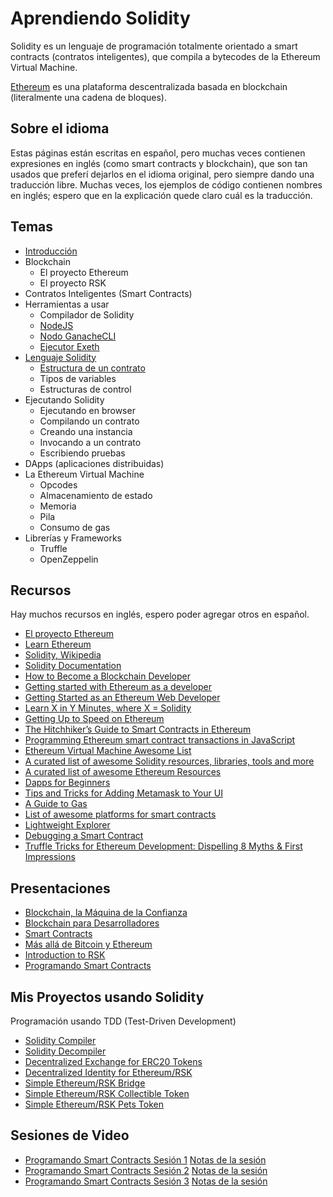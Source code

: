 # Aprendiendo Solidity

Solidity es un lenguaje de programación totalmente orientado a smart contracts (contratos inteligentes), que
compila a bytecodes de la Ethereum Virtual Machine.

[Ethereum](https://ethereum.org) es una plataforma descentralizada basada en blockchain (literalmente una cadena de
bloques).

## Sobre el idioma

Estas páginas están escritas en español, pero muchas veces contienen expresiones en inglés (como smart contracts y
blockchain), que son tan usados que preferí dejarlos en el idioma original, pero siempre dando una
traducción libre. Muchas veces, los ejemplos de código contienen nombres en inglés; espero que en
la explicación quede claro cuál es la traducción.

## Temas

- [Introducción](https://github.com/ajlopez/AprendiendoSolidity/blob/master/Introduction.md)
- Blockchain
    - El proyecto Ethereum
    - El proyecto RSK	
- Contratos Inteligentes (Smart Contracts)
- Herramientas a usar
	- Compilador de Solidity
	- [NodeJS](https://github.com/ajlopez/AprendiendoSolidity/blob/master/NodeJS.md)
	- [Nodo GanacheCLI](https://github.com/ajlopez/AprendiendoSolidity/blob/master/GanacheCLI.md)
	- [Ejecutor Exeth](https://github.com/ajlopez/AprendiendoSolidity/blob/master/Exeth.md)
- [Lenguaje Solidity](https://github.com/ajlopez/AprendiendoSolidity/blob/master/Solidity.md)
    - [Estructura de un contrato](https://github.com/ajlopez/AprendiendoSolidity/blob/master/ContractStructure.md)
    - Tipos de variables
    - Estructuras de control
- Ejecutando Solidity
    - Ejecutando en browser
    - Compilando un contrato
    - Creando una instancia
    - Invocando a un contrato
    - Escribiendo pruebas
- DApps (aplicaciones distribuidas)
- La Ethereum Virtual Machine
    - Opcodes
    - Almacenamiento de estado
    - Memoria
    - Pila
    - Consumo de gas
- Librerías y Frameworks
    - Truffle
    - OpenZeppelin

## Recursos

Hay muchos recursos en inglés, espero poder agregar otros en español.

- [El proyecto Ethereum](https://ethereum.org/)
- [Learn Ethereum](https://ethereum.network/learn)
- [Solidity, Wikipedia](https://en.wikipedia.org/wiki/Solidity)
- [Solidity Documentation](http://solidity.readthedocs.io/en/develop/)
- [How to Become a Blockchain Developer](https://medium.com/better-programming/how-to-become-a-blockchain-developer-7a6d643d1d4d)
- [Getting started with Ethereum as a developer](https://medium.com/bcgdv-engineering/getting-started-with-ethereum-as-a-developer-af20d78c49f)
- [Getting Started as an Ethereum Web Developer](https://hackernoon.com/getting-started-as-an-ethereum-web-developer-9a2a4ab47baf)
- [Learn X in Y Minutes, where X = Solidity](https://learnxinyminutes.com/docs/solidity/)
- [Getting Up to Speed on Ethereum](https://medium.com/@mattcondon/getting-up-to-speed-on-ethereum-63ed28821bbe)
- [The Hitchhiker’s Guide to Smart Contracts in Ethereum](https://blog.zeppelin.solutions/the-hitchhikers-guide-to-smart-contracts-in-ethereum-848f08001f05)
- [Programming Ethereum smart contract transactions in JavaScript](https://tokenmarket.net/blog/creating-ethereum-smart-contract-transactions-in-client-side-javascript/)
- [Ethereum Virtual Machine Awesome List](https://github.com/pirapira/awesome-ethereum-virtual-machine)
- [A curated list of awesome Solidity resources, libraries, tools and more](https://github.com/bkrem/awesome-solidity)
- [A curated list of awesome Ethereum Resources](http://awesome-ethereum.com/)
- [Dapps for Beginners](https://dappsforbeginners.wordpress.com)
- [Tips and Tricks for Adding Metamask to Your UI](https://hackernoon.com/tips-and-tricks-for-adding-metamask-to-your-ui-32728b437194)
- [A Guide to Gas](https://media.consensys.net/a-guide-to-gas-12b40d03605d)
- [List of awesome platforms for smart contracts](https://github.com/Overtorment/awesome-smart-contracts)
- [Lightweight Explorer](https://github.com/etherparty/explorer)
- [Debugging a Smart Contract](https://truffleframework.com/tutorials/debugging-a-smart-contract)
- [Truffle Tricks for Ethereum Development: Dispelling 8 Myths & First Impressions](https://medium.com/@timothyjcoulter/truffle-tricks-for-ethereum-development-dispelling-8-myths-first-impressions-880f66bf3320)

## Presentaciones

- [Blockchain, la Máquina de la Confianza](https://docs.google.com/presentation/d/1lTwEmH__qaJTLcSx1iyUM3VsGEFBJ4zFCssXrpt9j1A)
- [Blockchain para Desarrolladores](https://docs.google.com/presentation/d/1TBwl2aXjYH5lTgqoKVdDb_VAvEjhiNLBc8RNComXup8)
- [Smart Contracts](https://docs.google.com/presentation/d/16dw66tjzUs1bQ5y5rDCQ1MnkZXSfXUiu-cNDMmG9tC4)
- [Más allá de Bitcoin y Ethereum](https://docs.google.com/presentation/d/1DouPDO1LZF2RiESnemmD6OLZ8YbX2Re0Jip4NjELsg4)
- [Introduction to RSK](https://docs.google.com/presentation/d/1f7avYHnTOhLh9WMw6GKpKagltjqNgcwS0rQPlbHcgII)
- [Programando Smart Contracts](https://docs.google.com/presentation/d/1N0dbw1TGV0xcmTo1p1HNly7lauEQIs86kjVzd4InQ2I/edit#slide=id.g59b2445cbd_0_6)

## Mis Proyectos usando Solidity

Programación usando TDD (Test-Driven Development)

- [Solidity Compiler](https://github.com/ajlopez/SolidityCompiler)
- [Solidity Decompiler](https://github.com/ajlopez/Yasold)
- [Decentralized Exchange for ERC20 Tokens](https://github.com/ajlopez/Dexert)
- [Decentralized Identity for Ethereum/RSK](https://github.com/ajlopez/Idener)
- [Simple Ethereum/RSK Bridge](https://github.com/ajlopez/EthBridge)
- [Simple Ethereum/RSK Collectible Token](https://github.com/ajlopez/EthCollectible)
- [Simple Ethereum/RSK Pets Token](https://github.com/ajlopez/EthPets)

## Sesiones de Video

- [Programando Smart Contracts Sesión 1](https://www.youtube.com/watch?v=GMa8_pGr28Y) [Notas de la sesión](https://github.com/ajlopez/AprendiendoSolidity/blob/master/SM01.md)
- [Programando Smart Contracts Sesión 2](https://www.youtube.com/watch?v=TtuVvZeg8E4) [Notas de la sesión](https://github.com/ajlopez/AprendiendoSolidity/blob/master/SM02.md)
- [Programando Smart Contracts Sesión 3](https://www.youtube.com/watch?v=0MkzRRUXOcM) [Notas de la sesión](https://github.com/ajlopez/AprendiendoSolidity/blob/master/SM03.md)

